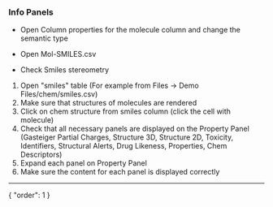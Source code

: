 ### Info Panels
- Open Column properties for the molecule column and change the semantic type

- Open Mol-SMILES.csv
- Check Smiles stereometry

1. Open "smiles" table (For example from Files -> Demo Files/chem/smiles.csv)
2. Make sure that structures of molecules are rendered
3. Click on chem structure from smiles column (click the cell with molecule) 
4. Check that all necessary panels are displayed on the Property Panel (Gasteiger Partial Charges, Structure 3D, Structure 2D, Toxicity, Identifiers, Structural Alerts, Drug Likeness, Properties, Chem Descriptors)
5. Expand each panel on Property Panel
6. Make sure the content for each panel is displayed correctly
---
{
"order": 1
}